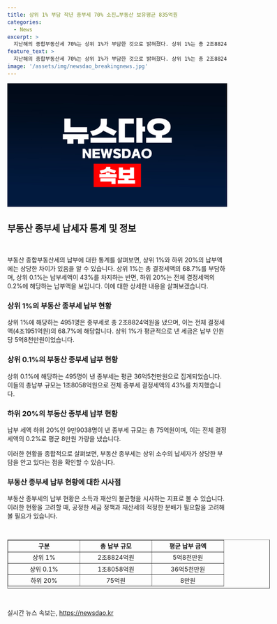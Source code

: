 ```yaml
---
title: 상위 1% 부담 작년 종부세 70% 소진…부동산 보유평균 835억원
categories:
  - News
excerpt: >
  지난해의 종합부동산세 70%는 상위 1%가 부담한 것으로 밝혀졌다. 상위 1%는 총 2조8824억원, 인당평균 5억8천만원을 납부했으며, 보유 부동산은 토지 413조5272억원으로 나타났다. 그 가운데 상위 0.1%인 495명은 인당평균 36억5천만원을 낸 것으로 집계됐다. 반면, 낮은 소득층인 하위 20%의 9만9038명은 총 75억원, 인당평균 8만원 가량을 낸 것으로 나타났다. (150자)
feature_text: >
  지난해의 종합부동산세 70%는 상위 1%가 부담한 것으로 밝혀졌다. 상위 1%는 총 2조8824억원, 인당평균 5억8천만원을 납부했으며, 보유 부동산은 토지 413조5272억원으로 나타났다. 그 가운데 상위 0.1%인 495명은 인당평균 36억5천만원을 낸 것으로 집계됐다. 반면, 낮은 소득층인 하위 20%의 9만9038명은 총 75억원, 인당평균 8만원 가량을 낸 것으로 나타났다. (150자)
image: '/assets/img/newsdao_breakingnews.jpg'
---
```


<p><img src="/assets/img/newsdao_breakingnews.jpg" alt="bookingtag 속보" /></p>

<h2 data-ke-size="size26">부동산 종부세 납세자 통계 및 정보</h2>

<p data-ke-size="size16">&nbsp;</p>

<p>부동산 종합부동산세의 납부에 대한 통계를 살펴보면, 상위 1%와 하위 20%의 납부액에는 상당한 차이가 있음을 알 수 있습니다. 상위 1%는 총 결정세액의 68.7%를 부담하며, 상위 0.1%는 납부세액이 43%를 차지하는 반면, 하위 20%는 전체 결정세액의 0.2%에 해당하는 납부액을 보입니다. 이에 대한 상세한 내용을 살펴보겠습니다.</p>

<h3>상위 1%의 부동산 종부세 납부 현황</h3>

<p>상위 1%에 해당하는 4951명은 종부세로 총 2조8824억원을 냈으며, 이는 전체 결정세액(4조1951억원)의 68.7%에 해당합니다. 상위 1%가 평균적으로 낸 세금은 납부 인원당 5억8천만원이었습니다.</p>

<h3>상위 0.1%의 부동산 종부세 납부 현황</h3>

<p>상위 0.1%에 해당하는 495명이 낸 종부세는 평균 36억5천만원으로 집계되었습니다. 이들의 총납부 규모는 1조8058억원으로 전체 종부세 결정세액의 43%를 차지했습니다.</p>

<h3>하위 20%의 부동산 종부세 납부 현황</h3>

<p>납부 세액 하위 20%인 9만9038명이 낸 종부세 규모는 총 75억원이며, 이는 전체 결정세액의 0.2%로 평균 8만원 가량을 냈습니다.</p>

<p>이러한 현황을 종합적으로 살펴보면, 부동산 종부세는 상위 소수의 납세자가 상당한 부담을 안고 있다는 점을 확인할 수 있습니다. </p>

<h3>부동산 종부세 납부 현황에 대한 시사점</h3>

<p>부동산 종부세의 납부 현황은 소득과 재산의 불균형을 시사하는 지표로 볼 수 있습니다. 이러한 현황을 고려할 때, 공정한 세금 정책과 재산세의 적정한 분배가 필요함을 고려해 볼 필요가 있습니다.</p>

<p data-ke-size="size16">&nbsp;</p>

<table style="width: 602px; height: 112px;" border="1">
<tbody>
<tr>
<td style="width: 150px; text-align: center;"><b>구분</b></td>
<td style="width: 150px; text-align: center;"><b>총 납부 규모</b></td>
<td style="width: 150px; text-align: center;"><b>평균 납부 금액</b></td>
</tr>
<tr>
<td style="width: 150px; text-align: center;">상위 1%</td>
<td style="width: 150px; text-align: center;">2조8824억원</td>
<td style="width: 150px; text-align: center;">5억8천만원</td>
</tr>
<tr>
<td style="width: 150px; text-align: center;">상위 0.1%</td>
<td style="width: 150px; text-align: center;">1조8058억원</td>
<td style="width: 150px; text-align: center;">36억5천만원</td>
</tr>
<tr>
<td style="width: 150px; text-align: center;">하위 20%</td>
<td style="width: 150px; text-align: center;">75억원</td>
<td style="width: 150px; text-align: center;">8만원</td>
</tr>
</tbody>
</table>

<p data-ke-size="size16">&nbsp;</p>
실시간 뉴스 속보는, <a href="https://newsdao.kr" rel="dofollow">https://newsdao.kr</a>


